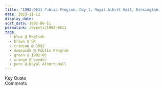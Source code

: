```yaml
---
title: "1992-0611 Public Program, Day 1, Royal Albert Hall, Kensington Gore, South Kensington, London SW7 2AP, UK"
date: 2023-11-11
display_date: 
sort_date: 1992-06-11
permalink: /events/1992-0611
tags:
  - blue @ English
  - brown @ UK
  - crimson @ 1992
  - deeppink @ Public Program
  - green @ 1992-06
  - orange @ London
  - peru @ Royal Albert Hall
---
```


<wave-list>
  <list-title color="green" width="75">Key Quote</list-title>
  <list-item color="BlanchedAlmond"  width="200"></list-item>
  <list-item color="Lavender"></list-item>
  <list-item color="BlanchedAlmond"></list-item>
</wave-list>

<br>

<wave-list>
  <list-title color="green" width="75">Comments</list-title>
  <list-item color="BlanchedAlmond"  width="200"></list-item>
  <list-item color="Lavender"></list-item>
  <list-item color="BlanchedAlmond"></list-item>
</wave-list>